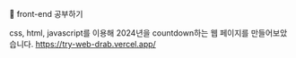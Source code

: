 🔎 front-end 공부하기


 css, html, javascript를 이용해 2024년을 countdown하는 웹 페이지를 만들어보았습니다.
https://try-web-drab.vercel.app/
